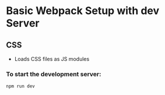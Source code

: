 # Basic Webpack Setup with dev Server

## CSS
- Loads CSS files as JS modules

### To start the development server:
`npm run dev`
